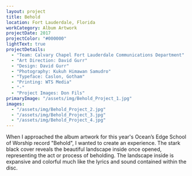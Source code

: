 ```yaml
---
layout: project
title: Behold
location: Fort Lauderdale, Florida
workCategory: Album Artwork
projectDate: 2017
projectColor: "#000000"
lightText: true
projectDetails:
  - "Team: Calvary Chapel Fort Lauderdale Communications Department"
  - "Art Direction: David Gurr"
  - "Design: David Gurr"
  - "Photography: Kukuh Himawan Samudro"
  - "Typeface: Caslon, Gotham"
  - "Printing: WTS Media"
  - "-"
  - "Project Images: Don Fils"
primaryImage: "/assets/img/Behold_Project_1.jpg"
images:
  - "/assets/img/Behold_Project_2.jpg"
  - "/assets/img/Behold_Project_3.jpg"
  - "/assets/img/Behold_Project_4.jpg"
---
```

When I approached the album artwork for this year's Ocean’s Edge School of Worship record "Behold", I wanted to create an experience. The stark black cover reveals the beautiful landscape inside once opened, representing the act or process of beholding. The landscape inside is expansive and colorful much like the lyrics and sound contained within the disc.
